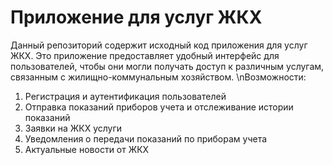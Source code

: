 # Приложение для услуг ЖКХ
Данный репозиторий содержит исходный код приложения для услуг ЖКХ. Это приложение предоставляет удобный интерфейс для пользователей, чтобы они могли получать доступ к различным услугам, связанным с жилищно-коммунальным хозяйством.
\nВозможности:
1. Регистрация и аутентификация пользователей
2. Отправка показаний приборов учета и отслеживание истории показаний
3. Заявки на ЖКХ услуги
4. Уведомления о передачи показаний по приборам учета
5. Актуальные новости от ЖКХ
